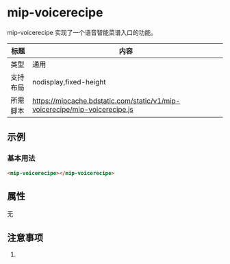 # mip-voicerecipe

mip-voicerecipe 实现了一个语音智能菜谱入口的功能。

标题|内容
----|----
类型|通用
支持布局|nodisplay,fixed-height
所需脚本|https://mipcache.bdstatic.com/static/v1/mip-voicerecipe/mip-voicerecipe.js

## 示例

### 基本用法
```html
<mip-voicerecipe></mip-voicerecipe>
```

## 属性

无

## 注意事项

1.

